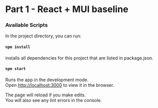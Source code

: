 # Part 1 - React + MUI baseline

### Available Scripts
In the project directory, you can run:

#### `npm install`
installs all dependencies for this project that are listed in package.json.

#### `npm start`
Runs the app in the development mode.\
Open [http://localhost:3000](http://localhost:3000) to view it in the browser.

The page will reload if you make edits.\
You will also see any lint errors in the console.
